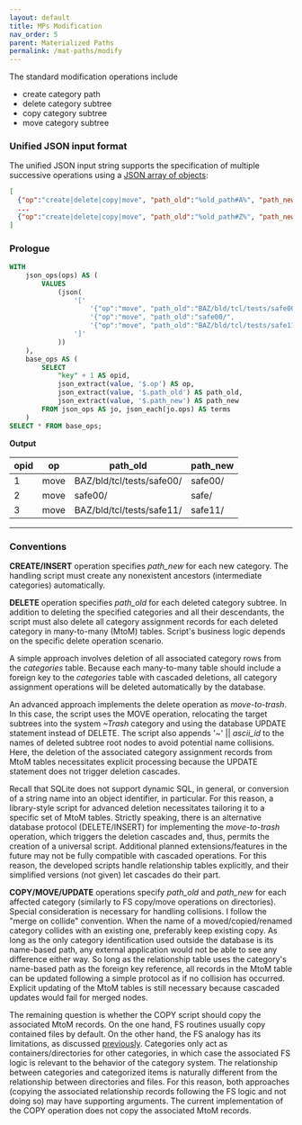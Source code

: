 ```yaml
---
layout: default
title: MPs Modification
nav_order: 5
parent: Materialized Paths
permalink: /mat-paths/modify
---
```


The standard modification operations include

  - create category path
  - delete category subtree
  - copy category subtree
  - move category subtree

### Unified JSON input format

The unified JSON input string supports the specification of multiple successive operations using a [JSON array of objects](../patterns/json-sql-input#json-array-object):

~~~json
[
  {"op":"create|delete|copy|move", "path_old":"%old_path#A%", "path_new":"%new_path#A%"},
  ...
  {"op":"create|delete|copy|move", "path_old":"%old_path#Z%", "path_new":"%new_path#Z%"}
]
~~~

### Prologue

~~~sql
WITH
    json_ops(ops) AS (
        VALUES
            (json(
                '['                                                                                 ||
                    '{"op":"move", "path_old":"BAZ/bld/tcl/tests/safe00/", "path_new":"safe00/"},'  ||
                    '{"op":"move", "path_old":"safe00/",                   "path_new":"safe/"},'    ||
                    '{"op":"move", "path_old":"BAZ/bld/tcl/tests/safe11/", "path_new":"safe11/"}'   ||
                ']'
            ))
    ),
    base_ops AS (
        SELECT
            "key" + 1 AS opid,
            json_extract(value, '$.op') AS op,
            json_extract(value, '$.path_old') AS path_old,
            json_extract(value, '$.path_new') AS path_new
        FROM json_ops AS jo, json_each(jo.ops) AS terms
    )
SELECT * FROM base_ops;
~~~

**Output**

| opid | op   | path_old                  | path_new |
|------|------|---------------------------|----------|
| 1    | move | BAZ/bld/tcl/tests/safe00/ | safe00/  |
| 2    | move | safe00/                   | safe/    |
| 3    | move | BAZ/bld/tcl/tests/safe11/ | safe11/  |

---

### Conventions

**CREATE/INSERT** operation specifies *path_new* for each new category. The handling script must create any nonexistent ancestors (intermediate categories) automatically.

**DELETE** operation specifies *path_old* for each deleted category subtree. In addition to deleting the specified categories and all their descendants, the script must also delete all category assignment records for each deleted category in many-to-many (MtoM) tables. Script's business logic depends on the specific delete operation scenario.

A simple approach involves deletion of all associated category rows from the *categories*  table. Because each many-to-many table should include a foreign key to the *categories* table with cascaded deletions, all category assignment operations will be deleted automatically by the database.

An advanced approach implements the delete operation as *move-to-trash*. In this case, the script uses the MOVE operation, relocating the target subtrees into the system *~Trash* category and using the database UPDATE statement instead of DELETE. The script also appends '~' \|\| *ascii_id* to the names of deleted subtree root nodes to avoid potential name collisions. Here, the deletion of the associated category assignment records from MtoM tables necessitates explicit processing because the UPDATE statement does not trigger deletion cascades.

Recall that SQLite does not support dynamic SQL, in general, or conversion of a string name into an object identifier, in particular. For this reason, a library-style script for advanced deletion necessitates tailoring it to a specific set of MtoM tables. Strictly speaking, there is an alternative database protocol (DELETE/INSERT) for implementing the *move-to-trash* operation, which triggers the deletion cascades and, thus, permits the creation of a universal script. Additional planned extensions/features in the future may not be fully compatible with cascaded operations. For this reason, the developed scripts handle relationship tables explicitly, and their simplified versions (not given) let cascades do their part.

**COPY/MOVE/UPDATE** operations specify *path_old* and *path_new* for each affected category (similarly to FS copy/move operations on  directories). Special consideration is necessary for handling collisions. I follow the "merge on collide" convention. When the name of a moved/copied/renamed category collides with an existing one, preferably keep existing copy. As long as the only category identification used outside the database is its name-based path, any external application would not be able to see any difference either way. So long as the relationship table uses the category's name-based path as the foreign key reference, all records in the MtoM table can be updated following a simple protocol as if no collision has occurred. Explicit updating of the MtoM tables is still necessary because cascaded updates would fail for merged nodes.

The remaining question is whether the COPY script should copy the associated MtoM records. On the one hand, FS routines usually copy contained files by default. On the other hand, the FS analogy has its limitations, as discussed [previously](../mat-paths/design-rules). Categories only act as containers/directories for other categories, in which case the associated FS logic is relevant to the behavior of the category system. The relationship between categories and categorized items is naturally different from the relationship between directories and files. For this reason, both approaches (copying the associated relationship records following the FS logic and not doing so) may have supporting arguments. The current implementation of the COPY operation does not copy the associated MtoM records.

